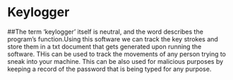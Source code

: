# Keylogger

##The term ‘keylogger’ itself is neutral, and the word describes the program’s function.Using this software we can track the key strokes and store them in a txt document that gets generated upon running the software. THis can be used to track the movements of any person trying to sneak into your machine. This can be also used for malicious purposes by keeping a record of the password that is being typed for any purpose.
